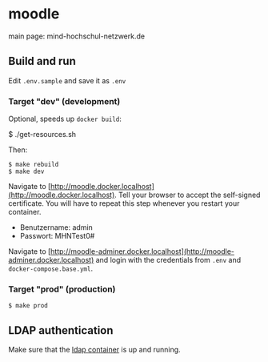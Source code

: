 # moodle

main page: mind-hochschul-netzwerk.de

## Build and run

Edit `.env.sample` and save it as `.env`

### Target "dev" (development)

Optional, speeds up `docker build`:

   $ ./get-resources.sh

Then:

    $ make rebuild
    $ make dev

Navigate to [http://moodle.docker.localhost](http://moodle.docker.localhost). Tell your browser to accept the self-signed certificate. You will have to repeat this step whenever you restart your container.

* Benutzername: admin
* Passwort: MHNTest0#

Navigate to [http://moodle-adminer.docker.localhost](http://moodle-adminer.docker.localhost) and login with the credentials from `.env` and `docker-compose.base.yml`.

### Target "prod" (production)

    $ make prod

## LDAP authentication

Make sure that the [ldap container](https://github.com/Mind-Hochschul-Netzwerk/ldap) is up and running.

